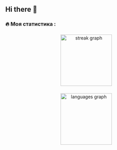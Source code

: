 ## Hi there 👋

<!--
**maks-zizu/maks-zizu** is a ✨ _special_ ✨ repository because its `README.md` (this file) appears on your GitHub profile.

Here are some ideas to get you started:

- 🔭 I’m currently working on ...
- 🌱 I’m currently learning ...
- 👯 I’m looking to collaborate on ...
- 🤔 I’m looking for help with ...
- 💬 Ask me about ...
- 📫 How to reach me: ...
- 😄 Pronouns: ...
- ⚡ Fun fact: ...
-->


###

<h3 align="left">🔥   Моя статистика :</h3>

###

<div align="center">
  <img src="https://streak-stats.demolab.com?user=maks-zizu&locale=en&mode=daily&theme=radical&hide_border=false&border_radius=8&order=3" height="160" alt="streak graph"  />
</div>

###

<div align="center">
  <img src="https://github-readme-stats.vercel.app/api/pie?username=maks-zizu&locale=en&hide_title=false&layout=compact&card_width=360&langs_count=5&theme=radical&hide_border=false&order=2" height="160" alt="languages graph"  />
</div>

###
